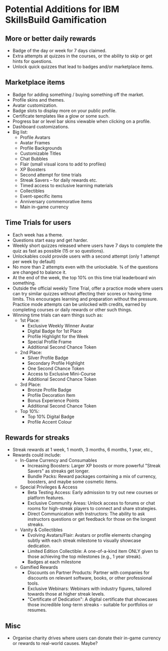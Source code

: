 # Potential Additions for IBM SkillsBuild Gamification

## More or better daily rewards
- Badge of the day or week for 7 days claimed.
- Extra attempts at quizzes in the courses, or the ability to skip or get hints for questions.
- Unlock quick quizzes that lead to badges and/or marketplace items.

## Marketplace items
- Badge for adding something / buying something off the market.
- Profile skins and themes.
- Avatar customization.
- Badge slots to display more on your public profile.
- Certificate templates like a glow or some such.
- Progress bar or level bar skins viewable when clicking on a profile.
- Dashboard customizations.
- Big list:
  - Profile Avatars
  - Avatar Frames
  - Profile Backgrounds
  - Customizable Titles
  - Chat Bubbles
  - Flair (small visual icons to add to profiles)
  - XP Boosters
  - Second attempt for time trials
  - Streak Savers – for daily rewards etc.
  - Timed access to exclusive learning materials
  - Collectibles
  - Event-specific items
  - Anniversary commemorative items
  - Main in-game currency

## Time Trials for users
- Each week has a theme.
- Questions start easy and get harder. 
- Weekly short quizzes released where users have 7 days to complete the quiz as fast as possible (15 or so questions). 
- Unlockables could provide users with a second attempt (only 1 attempt per week by default)
- No more than 2 attempts even with the unlockable. ¾ of the questions are changed to balance it.
- At the end of the week, the top 10% on this time trial leaderboard win something.
- Outside the official weekly Time Trial, offer a practice mode where users can try similar quizzes without affecting their scores or having time limits. This encourages learning and preparation without the pressure. Practice mode attempts can be unlocked with credits, earned by completing courses or daily rewards or other such things.
- Winning time trials can earn things such as:
  - 1st Place:
    - Exclusive Weekly Winner Avatar
    - Digital Badge for 1st Place
    - Profile Highlight for the Week
    - Special Profile Frame
    - Additional Second Chance Token
  - 2nd Place:
    - Silver Profile Badge
    - Secondary Profile Highlight
    - One Second Chance Token
    - Access to Exclusive Mini-Course
    - Additional Second Chance Token
  - 3rd Place:
    - Bronze Profile Badge
    - Profile Decoration Item
    - Bonus Experience Points
    - Additional Second Chance Token
  - Top 10%:
    - Top 10% Digital Badge
    - Profile Accent Colour

## Rewards for streaks
- Streak rewards at 1 week, 1 month, 3 months, 6 months, 1 year, etc.,
- Rewards could include:
  - In-Game Currency and Consumables
    - Increasing Boosters: Larger XP boosts or more powerful "Streak Savers" as streaks get longer.
    - Bundle Packs: Reward packages containing a mix of currency, boosters, and maybe some cosmetic items.
  - Special Privileges & Access
    - Beta Testing Access: Early admission to try out new courses or platform features.
    - Exclusive Community Areas: Unlock access to forums or chat rooms for high-streak players to connect and share strategies.
    - Direct Communication with Instructors: The ability to ask instructors questions or get feedback for those on the longest streaks.
  - Vanity & Collectibles
    - Evolving Avatars/Flair: Avatars or profile elements changing subtly with each streak milestone to visually showcase dedication.
    - Limited Edition Collectible: A one-of-a-kind item ONLY given to those achieving the top milestones (e.g., 1 year streak).
    - Badges at each milestone
  - Gamified Rewards
    - Discounts on Partner Products: Partner with companies for discounts on relevant software, books, or other professional tools.
    - Exclusive Webinars: Webinars with industry figures, tailored towards those at higher streak levels.
    - "Certificate of Dedication": A digital certificate that showcases those incredible long-term streaks - suitable for portfolios or resumes.

## Misc
- Organise charity drives where users can donate their in-game currency or rewards to real-world causes. Maybe?
